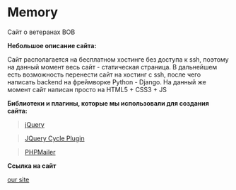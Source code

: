 # Memory

Сайт о ветеранах ВОВ

**Небольшое описание сайта:**

Сайт располагается на бесплатном хостинге без доступа к ssh, поэтому на данный момент весь сайт - статическая страница. В дальнейшем есть возможность перенести сайт на хостинг с ssh, после чего написать backend на фреймворке Python - Django. На данный же момент сайт написан просто на HTML5 + CSS3 + JS

**Библиотеки и плагины, которые мы использовали для создания сайта:**

> [jQuery](https://jquery.com)

> [JQuery Cycle Plugin](jquery.malsup.com›cycle)

> [PHPMailer](https://github.com›PHPMailer›PHPMailer)

**Ссылка на сайт**

[our site](http://f0348620.xsph.ru/)
